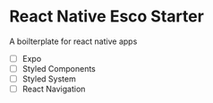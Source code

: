 # React Native Esco Starter

A boilterplate for react native apps

- [ ] Expo
- [ ] Styled Components
- [ ] Styled System
- [ ] React Navigation
